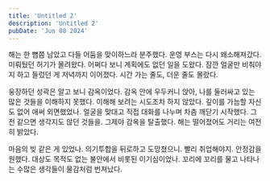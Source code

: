 ```yaml
---
title: 'Untitled 2'
description: 'Untitled 2'
pubDate: 'Jun 08 2024'
---
```


해는 한 뼘쯤 남았고 다들 어둠을 맞이하느라 분주했다. 운영 부스는 다시 왜소해져갔다. 미뤄뒀던 허기가 몰려왔다. 어쩌다 보니 계획에도 없던 일을 도왔다. 잠깐 얼굴만 비춰야지 하고 들렀던 게 저녁까지 이어졌다. 시간 가는 줄도, 더운 줄도 몰랐다.

웅장하던 성곽은 알고 보니 감옥이었다. 감옥 안에 우두커니 앉아, 나를 둘러싸고 있는 많은 것들을 이해하지 못했다. 이해해 보려는 시도조차 하지 않았다. 깊이를 가늠할 자신도 없어 애써 외면했었나. 얼굴을 맞대고 직접 대화를 나누며 차츰 깨닫기 시작했다. 그전 같으면 생각지도 않던 것들을. 그제야 감옥을 탈출했다. 해는 떨어졌어도 거리는 여전히 밝았다.

마음의 빚 같은 게 있었나. 의기투합을 뒤로하고 도망쳤으니. 빨리 취업해야지. 안정감을 원했다. 대상도 목적도 없는 불안에서 비롯된 이기심이었나. 꼬리에 꼬리를 물고 나타나는 수많은 생각들이 물감처럼 번져났다.
